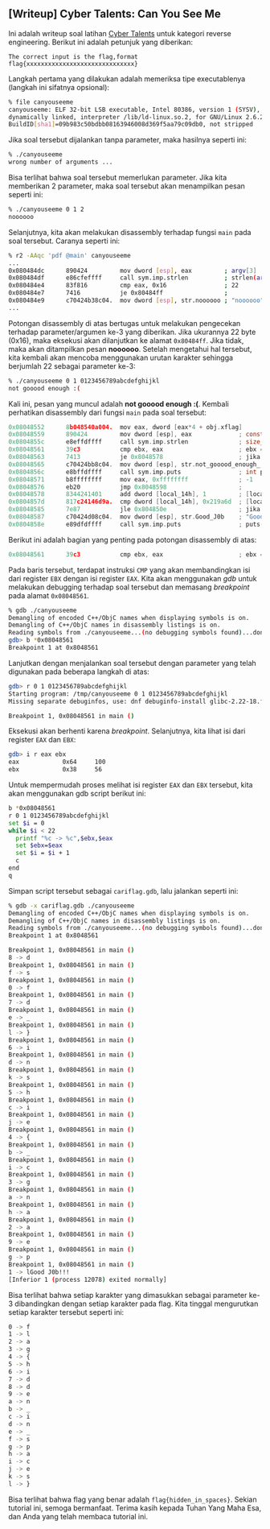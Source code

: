 ## [Writeup] Cyber Talents: Can You See Me


Ini adalah writeup soal latihan [Cyber Talents](https://cybertalents.com/challenges/malware/can-you-see-me) untuk kategori reverse engineering. Berikut ini adalah petunjuk yang diberikan:

```
The correct input is the flag,format flag{xxxxxxxxxxxxxxxxxxxxxxxxxxxxxx}
```

Langkah pertama yang dilakukan adalah memeriksa tipe executablenya (langkah ini sifatnya opsional):

```bash
% file canyouseeme
canyouseeme: ELF 32-bit LSB executable, Intel 80386, version 1 (SYSV), \
dynamically linked, interpreter /lib/ld-linux.so.2, for GNU/Linux 2.6.24, \
BuildID[sha1]=09b983c50bdbb08163946008d369f5aa79c09db0, not stripped
```

Jika soal tersebut dijalankan tanpa parameter, maka hasilnya seperti ini:

```bash
% ./canyouseeme
wrong number of arguments ...
```

Bisa terlihat bahwa soal tersebut memerlukan parameter. Jika kita memberikan 2 parameter, maka soal tersebut akan menampilkan pesan seperti ini:

```bash
% ./canyouseeme 0 1 2
noooooo
```

Selanjutnya, kita akan melakukan disassembly terhadap fungsi `main` pada soal tersebut. Caranya seperti ini:

```bash
% r2 -AAqc 'pdf @main' canyouseeme
...
0x080484dc      890424         mov dword [esp], eax         ; argv[3]
0x080484df      e86cfeffff     call sym.imp.strlen          ; strlen(argv[3])
0x080484e4      83f816         cmp eax, 0x16                ; 22
0x080484e7      7416           je 0x80484ff                 ;
0x080484e9      c70424b38c04.  mov dword [esp], str.noooooo ; "noooooo"
...
```

Potongan disassembly di atas bertugas untuk melakukan pengecekan terhadap parameter/argumen ke-3 yang diberikan. Jika ukurannya 22 byte (0x16), maka eksekusi akan dilanjutkan ke alamat `0x80484ff`. Jika tidak, maka akan ditampilkan pesan __noooooo__. Setelah mengetahui hal tersebut, kita kembali akan mencoba menggunakan urutan karakter sehingga berjumlah 22 sebagai parameter ke-3:

```bash
% ./canyouseeme 0 1 0123456789abcdefghijkl
not gooood enough :(
```

Kali ini, pesan yang muncul adalah __not gooood enough :(__. Kembali perhatikan disassembly dari fungsi `main` pada soal tersebut:

```C
0x08048552      8b048540a004.  mov eax, dword [eax*4 + obj.xflag]
0x08048559      890424         mov dword [esp], eax             ; const char *s
0x0804855c      e8effdffff     call sym.imp.strlen              ; size_t strlen(const char *s)
0x08048561      39c3           cmp ebx, eax                     ; ebx == eax?
0x08048563      7413           je 0x8048578                     ; jika ya, lompat ke 0x8048578 -.
0x08048565      c70424bb8c04.  mov dword [esp], str.not_gooood_enough_; "not gooood enough :("  |
0x0804856c      e8bffdffff     call sym.imp.puts                ; int puts(const char *s)       |
0x08048571      b8ffffffff     mov eax, 0xffffffff              ; -1                            |
0x08048576      eb20           jmp 0x8048598                    ;                               |
0x08048578      8344241401     add dword [local_14h], 1         ; [local_14h]++ <---------------'
0x0804857d      817c24146d9a.  cmp dword [local_14h], 0x219a6d  ; [local_14h] == 0x219a6d?
0x08048585      7e87           jle 0x804850e                    ; jika <=, lompat ke 0x804850e
0x08048587      c70424d08c04.  mov dword [esp], str.Good_J0b    ; "Good J0b!!!"
0x0804858e      e89dfdffff     call sym.imp.puts                ; puts("Good J0b!!!");
```

Berikut ini adalah bagian yang penting pada potongan disassembly di atas:

```C
0x08048561      39c3           cmp ebx, eax                     ; ebx == eax?
```

Pada baris tersebut, terdapat instruksi `CMP` yang akan membandingkan isi dari register `EBX` dengan isi register `EAX`. Kita akan menggunakan _gdb_ untuk melakukan debugging terhadap soal tersebut dan memasang _breakpoint_ pada alamat `0x08048561`.

```bash
% gdb ./canyouseeme
Demangling of encoded C++/ObjC names when displaying symbols is on.
Demangling of C++/ObjC names in disassembly listings is on.
Reading symbols from ./canyouseeme...(no debugging symbols found)...done.
gdb> b *0x08048561
Breakpoint 1 at 0x8048561
```

Lanjutkan dengan menjalankan soal tersebut dengan parameter yang telah digunakan pada beberapa langkah di atas:

```bash
gdb> r 0 1 0123456789abcdefghijkl
Starting program: /tmp/canyouseeme 0 1 0123456789abcdefghijkl
Missing separate debuginfos, use: dnf debuginfo-install glibc-2.22-18.fc23.i686

Breakpoint 1, 0x08048561 in main ()
```

Eksekusi akan berhenti karena _breakpoint_. Selanjutnya, kita lihat isi dari register `EAX` dan `EBX`:

```bash
gdb> i r eax ebx
eax            0x64     100
ebx            0x38     56
```

Untuk mempermudah proses melihat isi register `EAX` dan `EBX` tersebut, kita akan menggunakan gdb script berikut ini:

```bash
b *0x08048561
r 0 1 0123456789abcdefghijkl
set $i = 0
while $i < 22
  printf "%c -> %c",$ebx,$eax
  set $ebx=$eax
  set $i = $i + 1
  c
end
q
```

Simpan script tersebut sebagai `cariflag.gdb`, lalu jalankan seperti ini:

```bash
% gdb -x cariflag.gdb ./canyouseeme
Demangling of encoded C++/ObjC names when displaying symbols is on.
Demangling of C++/ObjC names in disassembly listings is on.
Reading symbols from ./canyouseeme...(no debugging symbols found)...done.
Breakpoint 1 at 0x8048561

Breakpoint 1, 0x08048561 in main ()
8 -> d
Breakpoint 1, 0x08048561 in main ()
f -> s
Breakpoint 1, 0x08048561 in main ()
0 -> f
Breakpoint 1, 0x08048561 in main ()
7 -> d
Breakpoint 1, 0x08048561 in main ()
e -> _
Breakpoint 1, 0x08048561 in main ()
l -> }
Breakpoint 1, 0x08048561 in main ()
6 -> i
Breakpoint 1, 0x08048561 in main ()
d -> n
Breakpoint 1, 0x08048561 in main ()
k -> s
Breakpoint 1, 0x08048561 in main ()
5 -> h
Breakpoint 1, 0x08048561 in main ()
c -> i
Breakpoint 1, 0x08048561 in main ()
j -> e
Breakpoint 1, 0x08048561 in main ()
4 -> {
Breakpoint 1, 0x08048561 in main ()
b -> _
Breakpoint 1, 0x08048561 in main ()
i -> c
Breakpoint 1, 0x08048561 in main ()
3 -> g
Breakpoint 1, 0x08048561 in main ()
a -> n
Breakpoint 1, 0x08048561 in main ()
h -> a
Breakpoint 1, 0x08048561 in main ()
2 -> a
Breakpoint 1, 0x08048561 in main ()
9 -> e
Breakpoint 1, 0x08048561 in main ()
g -> p
Breakpoint 1, 0x08048561 in main ()
1 -> lGood J0b!!!
[Inferior 1 (process 12078) exited normally]
```

Bisa terlihat bahwa setiap karakter yang dimasukkan sebagai parameter ke-3 dibandingkan dengan setiap karakter pada flag. Kita tinggal mengurutkan setiap karakter tersebut seperti ini:

```bash
0 -> f
1 -> l
2 -> a
3 -> g
4 -> {
5 -> h
6 -> i
7 -> d
8 -> d
9 -> e
a -> n
b -> _
c -> i
d -> n
e -> _
f -> s
g -> p
h -> a
i -> c
j -> e
k -> s
l -> }
```

Bisa terlihat bahwa flag yang benar adalah `flag{hidden_in_spaces}`. Sekian tutorial ini, semoga bermanfaat. Terima kasih kepada Tuhan Yang Maha Esa, dan Anda yang telah membaca tutorial ini.
